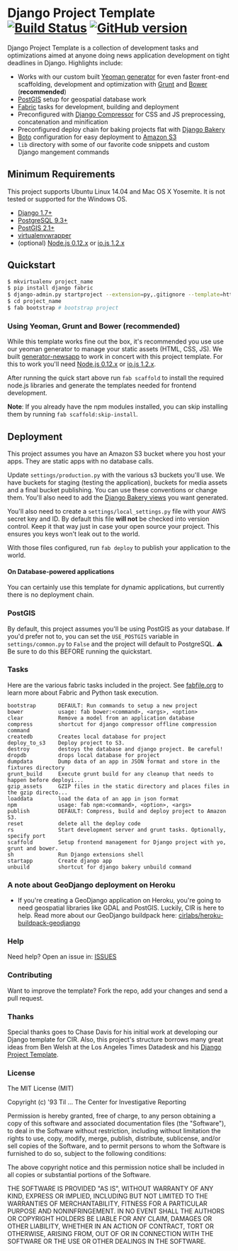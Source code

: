 # Django Project Template [![Build Status](https://secure.travis-ci.org/cirlabs/django-project-template.png?branch=master)](http://travis-ci.org/cirlabs/django-project-template) [![GitHub version](https://badge.fury.io/gh/cirlabs%2Fdjango-project-template.svg)](http://badge.fury.io/gh/cirlabs%2Fdjango-project-template)

Django Project Template is a collection of development tasks and optimizations aimed at anyone doing news application development on tight deadlines in Django. Highlights include:

- Works with our custom built [Yeoman generator](https://github.com/cirlabs/generator-newsapp) for even faster front-end scaffolding, development and optimization with [Grunt](http://gruntjs.com/) and [Bower](http://bower.io/) (__recommended__)
- [PostGIS](http://postgis.net/) setup for geospatial database work
- [Fabric](http://www.fabfile.org/) tasks for development, building and deployment
- Preconfigured with [Django Compressor](http://django-compressor.readthedocs.org/en/latest/) for CSS and JS preprocessing, concatenation and minification
- Preconfigured deploy chain for baking projects flat with [Django Bakery](http://django-bakery.readthedocs.org/en/latest/)
- [Boto](http://docs.pythonboto.org/en/latest/) configuration for easy deployment to [Amazon S3](https://aws.amazon.com/s3/)
- `lib` directory with some of our favorite code snippets and custom Django mangement commands

## Minimum Requirements
This project supports Ubuntu Linux 14.04 and Mac OS X Yosemite. It is not tested or supported for the Windows OS.

- [Django 1.7+](https://www.djangoproject.com/)
- [PostgreSQL 9.3+](http://www.postgresql.org/)
- [PostGIS 2.1+](http://postgis.net/)
- [virtualenvwrapper](http://virtualenvwrapper.readthedocs.org/en/latest/)
- (optional) [Node.js 0.12.x](http://nodejs.org/) or [io.js 1.2.x](https://iojs.org/en/index.html)

## Quickstart
```bash
$ mkvirtualenv project_name
$ pip install django fabric
$ django-admin.py startproject --extension=py,.gitignore --template=https://github.com/cirlabs/django-project-template/archive/master.zip project_name
$ cd project_name
$ fab bootstrap # bootstrap project
```

### Using Yeoman, Grunt and Bower (__recommended__)
While this template works fine out the box, it's recommended you use use our yeoman generator to manage your static assets (HTML, CSS, JS). We built [generator-newsapp](https://github.com/cirlabs/generator-newsapp) to work in concert with this project template. For this to work you'll need [Node.js 0.12.x](http://nodejs.org/) or [io.js 1.2.x](https://iojs.org/).

After running the quick start above run `fab scaffold` to install the required node.js libraries and generate the templates needed for frontend development.

**Note**: If you already have the npm modules installed, you can skip installing them by running `fab scaffold:skip-install`.

## Deployment
This project assumes you have an Amazon S3 bucket where you host your apps. They are static apps with no database calls.

Update `settings/production.py` with the various s3 buckets you'll use. We have buckets for staging (testing the application), buckets for media assets and a final bucket publishing. You can use these conventions or change them. You'll also need to add the [Django Bakery views](http://django-bakery.readthedocs.org/en/latest/gettingstarted.html#configuration) you want generated.

You'll also need to create a `settings/local_settings.py` file with your AWS secret key and ID. By default this file __will not__ be checked into version control. Keep it that way just in case your open source your project. This ensures you keys won't leak out to the world.

With those files configured, run `fab deploy` to publish your application to the world.

#### On Database-powered applications
You can certainly use this template for dynamic applications, but currently there is no deployment chain.

### PostGIS
By default, this project assumes you'll be using PostGIS as your database. If you'd prefer not to, you can set the `USE_POSTGIS` variable in `settings/common.py` to `False` and the project will default to PostgreSQL. :warning: Be sure to do this BEFORE running the quickstart.

### Tasks
Here are the various fabric tasks included in the project. See [fabfile.org](http://fabfile.org) to learn more about Fabric and Python task execution.

```
bootstrap       DEFAULT: Run commands to setup a new project
bower           usage: fab bower:<command>, <args>, <option>
clear           Remove a model from an application database
compress        shortcut for django compressor offline compression command
createdb        Creates local database for project
deploy_to_s3    Deploy project to S3.
destroy         destoys the database and django project. Be careful!
dropdb          drops local database for project
dumpdata        Dump data of an app in JSON format and store in the fixtures directory
grunt_build     Execute grunt build for any cleanup that needs to happen before deployi...
gzip_assets     GZIP files in the static directory and places files in the gzip directo...
loaddata        load the data of an app in json format
npm             usage: fab npm:<command>, <option>, <args>
publish         DEFAULT: Compress, build and deploy project to Amazon S3.
reset           delete all the deploy code
rs              Start development server and grunt tasks. Optionally, specify port
scaffold        Setup frontend management for Django project with yo, grunt and bower.
sh              Run Django extensions shell
startapp        Create django app
unbuild         shortcut for django bakery unbuild command
```

### A note about GeoDjango deployment on Heroku
- If you're creating a GeoDjango application on Heroku, you're going to need geospatial libraries like GDAL and PostGIS. Luckily, CIR is here to help. Read more about our GeoDjango buildpack here: [cirlabs/heroku-buildpack-geodjango](https://github.com/cirlabs/heroku-buildpack-geodjango)

### Help
Need help? Open an issue in: [ISSUES](https://github.com/cirlabs/django-project-template/issues)

### Contributing
Want to improve the template? Fork the repo, add your changes and send a pull request.

### Thanks
Special thanks goes to Chase Davis for his initial work at developing our Django template for CIR. Also, this project's structure borrows many great ideas from Ben Welsh at the Los Angeles Times Datadesk and his [Django Project Template](https://github.com/datadesk/django-project-template).

### License
The MIT License (MIT)

Copyright (c) '93 Til ... The Center for Investigative Reporting

Permission is hereby granted, free of charge, to any person obtaining a copy
of this software and associated documentation files (the "Software"), to deal
in the Software without restriction, including without limitation the rights
to use, copy, modify, merge, publish, distribute, sublicense, and/or sell
copies of the Software, and to permit persons to whom the Software is
furnished to do so, subject to the following conditions:

The above copyright notice and this permission notice shall be included in all
copies or substantial portions of the Software.

THE SOFTWARE IS PROVIDED "AS IS", WITHOUT WARRANTY OF ANY KIND, EXPRESS OR
IMPLIED, INCLUDING BUT NOT LIMITED TO THE WARRANTIES OF MERCHANTABILITY,
FITNESS FOR A PARTICULAR PURPOSE AND NONINFRINGEMENT. IN NO EVENT SHALL THE
AUTHORS OR COPYRIGHT HOLDERS BE LIABLE FOR ANY CLAIM, DAMAGES OR OTHER
LIABILITY, WHETHER IN AN ACTION OF CONTRACT, TORT OR OTHERWISE, ARISING FROM,
OUT OF OR IN CONNECTION WITH THE SOFTWARE OR THE USE OR OTHER DEALINGS IN THE
SOFTWARE.
